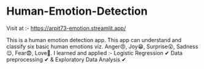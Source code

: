 # Human-Emotion-Detection

Visit at :- https://arpit73-emotion.streamlit.app/

This is a human emotion detection app. This app can understand and classify six basic human emotions viz. Anger😠, Joy😁, Surprise😮, Sadness😌, Fear😨, Love🥰. I learned and applied :-
Logistic Regression ✔
Data preprocessing ✔
& Exploratory Data Analysis ✔
